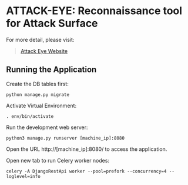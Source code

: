 # ATTACK-EYE: Reconnaissance tool for Attack Surface 

For more detail, please visit:
> [Attack Eye Website](http://attack-eye.neduet.edu.pk:6700/)

## Running the Application

Create the DB tables first:
```
python manage.py migrate
```
Activate Virtual Environment:
```
. env/bin/activate
```
Run the development web server:
```
python3 manage.py runserver [machine_ip]:8080
```
Open the URL http://[machine_ip]:8080/ to access the application.

Open new tab to run Celery worker nodes:

```
celery -A DjangoRestApi worker --pool=prefork --concurrency=4 --loglevel=info
```
